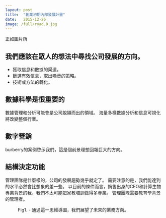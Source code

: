 ```yaml
---
layout: post
title:  "創業初期內部發展計畫"
date:   2015-12-26
image: /full/road.0.jpg
---
```


正如圖片所

## 我們應該在眾人的想法中尋找公司發展的方向。

- 獲取信息和數據的渠道。
- 篩選有效信息，取出噪音的策略。
- 技術或方法的轉化。

## 數據科學是很重要的

數據管理和分析可能會是公司脫穎而出的領域。
海量多樣數據分析和信息可視化將改變整個行業。

## 數字營銷
burberry的案例啓示我們，這是個前景理想回報巨大的方向。

## 結構決定功能
管理團隊是什麼樣的，公司的發展趨勢幾乎就定了。
需要注意的是，我們能達到的水平必然會比想象的差一些。
以目前的條件而言，銷售出身的CEO和計算生物專業背景的我，我們不太可能把家教培訓做得多專業。
管理團隊需要教育學背景的管理者。


<figure>
	<img src="{{ '/assets/img//svg/direction.svg' | prepend: site.baseurl }}" alt=""> 
	<figcaption>Fig1. - 通過這一思維導圖，我們展望了未來的業務方向。</figcaption>
</figure>
